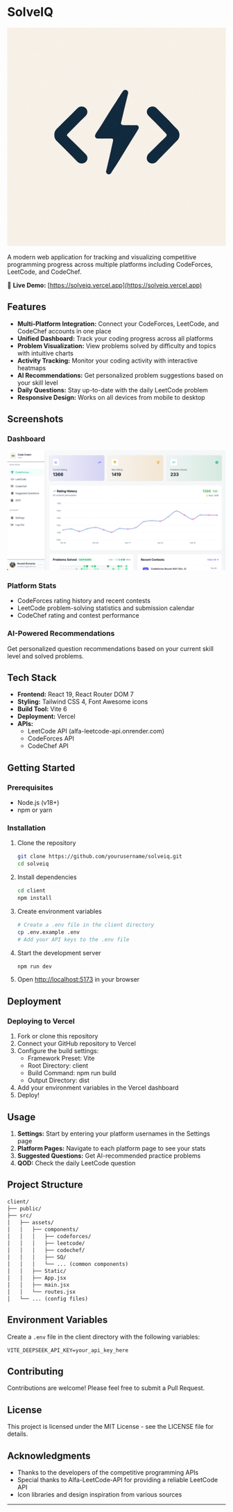 # SolveIQ

![SolveIQ](client/src/Static/Logo.png)

A modern web application for tracking and visualizing competitive programming progress across multiple platforms including CodeForces, LeetCode, and CodeChef.

🔗 **Live Demo:** [https://solveiq.vercel.app](https://solveiq.vercel.app)

## Features

- **Multi-Platform Integration:** Connect your CodeForces, LeetCode, and CodeChef accounts in one place
- **Unified Dashboard:** Track your coding progress across all platforms
- **Problem Visualization:** View problems solved by difficulty and topics with intuitive charts
- **Activity Tracking:** Monitor your coding activity with interactive heatmaps
- **AI Recommendations:** Get personalized problem suggestions based on your skill level
- **Daily Questions:** Stay up-to-date with the daily LeetCode problem
- **Responsive Design:** Works on all devices from mobile to desktop

## Screenshots

### Dashboard
![Dashboard](client/src/Static/dashboard.png)

### Platform Stats
- CodeForces rating history and recent contests
- LeetCode problem-solving statistics and submission calendar
- CodeChef rating and contest performance

### AI-Powered Recommendations
Get personalized question recommendations based on your current skill level and solved problems.

## Tech Stack

- **Frontend:** React 19, React Router DOM 7
- **Styling:** Tailwind CSS 4, Font Awesome icons
- **Build Tool:** Vite 6
- **Deployment:** Vercel
- **APIs:** 
  - LeetCode API (alfa-leetcode-api.onrender.com)
  - CodeForces API
  - CodeChef API

## Getting Started

### Prerequisites

- Node.js (v18+)
- npm or yarn

### Installation

1. Clone the repository
   ```bash
   git clone https://github.com/yourusername/solveiq.git
   cd solveiq
   ```

2. Install dependencies
   ```bash
   cd client
   npm install
   ```

3. Create environment variables
   ```bash
   # Create a .env file in the client directory
   cp .env.example .env
   # Add your API keys to the .env file
   ```

4. Start the development server
   ```bash
   npm run dev
   ```

5. Open [http://localhost:5173](http://localhost:5173) in your browser

## Deployment

### Deploying to Vercel

1. Fork or clone this repository
2. Connect your GitHub repository to Vercel
3. Configure the build settings:
   - Framework Preset: Vite
   - Root Directory: client
   - Build Command: npm run build
   - Output Directory: dist
4. Add your environment variables in the Vercel dashboard
5. Deploy!

## Usage

1. **Settings:** Start by entering your platform usernames in the Settings page
2. **Platform Pages:** Navigate to each platform page to see your stats
3. **Suggested Questions:** Get AI-recommended practice problems
4. **QOD:** Check the daily LeetCode question

## Project Structure

```
client/
├── public/
├── src/
│   ├── assets/
│   │   ├── components/
│   │   │   ├── codeforces/
│   │   │   ├── leetcode/
│   │   │   ├── codechef/
│   │   │   ├── SQ/
│   │   │   └── ... (common components)
│   │   ├── Static/
│   │   ├── App.jsx
│   │   ├── main.jsx
│   │   └── routes.jsx
│   └── ... (config files)
```

## Environment Variables

Create a `.env` file in the client directory with the following variables:

```
VITE_DEEPSEEK_API_KEY=your_api_key_here
```

## Contributing

Contributions are welcome! Please feel free to submit a Pull Request.

## License

This project is licensed under the MIT License - see the LICENSE file for details.

## Acknowledgments

- Thanks to the developers of the competitive programming APIs
- Special thanks to Alfa-LeetCode-API for providing a reliable LeetCode API
- Icon libraries and design inspiration from various sources

---
